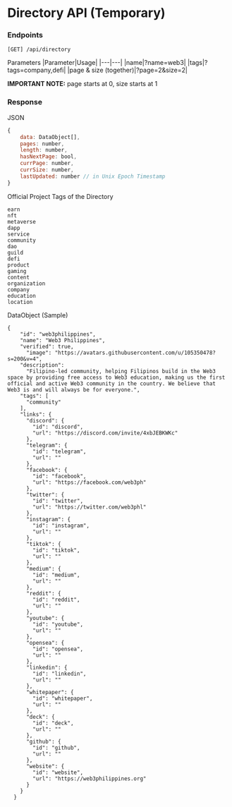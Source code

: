 # Directory API (Temporary)

### Endpoints

`[GET] /api/directory`

Parameters
|Parameter|Usage|
|---|---|
|name|?name=web3|
|tags|?tags=company,defi|
|page & size (together)|?page=2&size=2|

**IMPORTANT NOTE:** page starts at 0, size starts at 1

### Response

JSON

```javascript
{
	data: DataObject[],
	pages: number,
	length: number,
	hasNextPage: bool,
	currPage: number,
	currSize: number,
	lastUpdated: number // in Unix Epoch Timestamp
}
```
Official Project Tags of the Directory
```
earn
nft
metaverse
dapp
service
community
dao
guild
defi
product
gaming
content
organization
company
education
location
```
DataObject (Sample)

```
{
    "id": "web3philippines",
    "name": "Web3 Philippines",
    "verified": true,
	  "image": "https://avatars.githubusercontent.com/u/105350478?s=200&v=4",
    "description":
      "Filipino-led community, helping Filipinos build in the Web3 space by providing free access to Web3 education, making us the first official and active Web3 community in the country. We believe that Web3 is and will always be for everyone.",
    "tags": [
      "community"
    ],
    "links": {
      "discord": {
        "id": "discord",
        "url": "https://discord.com/invite/4xbJEBKWKc"
      },
      "telegram": {
        "id": "telegram",
        "url": ""
      },
      "facebook": {
        "id": "facebook",
        "url": "https://facebook.com/web3ph"
      },
      "twitter": {
        "id": "twitter",
        "url": "https://twitter.com/web3phl"
      },
      "instagram": {
        "id": "instagram",
        "url": ""
      },
      "tiktok": {
        "id": "tiktok",
        "url": ""
      },
      "medium": {
        "id": "medium",
        "url": ""
      },
      "reddit": {
        "id": "reddit",
        "url": ""
      },
      "youtube": {
        "id": "youtube",
        "url": ""
      },
      "opensea": {
        "id": "opensea",
        "url": ""
      },
      "linkedin": {
        "id": "linkedin",
        "url": ""
      },      
      "whitepaper": {
        "id": "whitepaper",
        "url": ""
      },
      "deck": {
        "id": "deck",
        "url": ""
      },
      "github": {
        "id": "github",
        "url": ""
      },
      "website": {
        "id": "website",
        "url": "https://web3philippines.org"
      }
    }
  }
```
